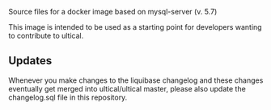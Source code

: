 Source files for a docker image based on mysql-server (v. 5.7)

This image is intended to be used as a starting point for developers wanting to contribute to ultical.

## Updates

Whenever you make changes to the liquibase changelog and these changes eventually get merged into ultical/ultical master, please also update the changelog.sql file in this repository.